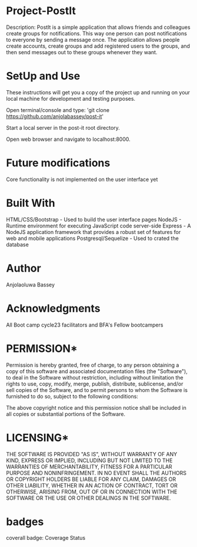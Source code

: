 # Project-PostIt


Description: PostIt is a simple application that allows friends and colleagues create groups for notifications. This way one person can post notifications to everyone by sending a message once. The application allows people create accounts, create groups and add registered users to the groups, and then send messages out to these groups whenever they want.

# SetUp and Use

These instructions will get you a copy of the project up and running on your local machine for development and testing purposes.

Open terminal/console and type: 'git clone https://github.com/anjolabassey/post-it'

Start a local server in the post-it root directory.

Open web browser and navigate to localhost:8000.

# Future modifications

Core functionality is not implemented on the user interface yet

# Built With

HTML/CSS/Bootstrap - Used to build the user interface pages
NodeJS - Runtime environment for executing JavaScript code server-side
Express - A NodeJS application framework that provides a robust set of features for web and mobile applications
Postgresql/Sequelize - Used to crated the database

# Author

Anjolaoluwa Bassey

# Acknowledgments

All Boot camp cycle23 facilitators and BFA's
Fellow bootcampers

# PERMISSION*

Permission is hereby granted, free of charge, to any person obtaining a copy of this software and associated documentation files (the "Software"), to deal in the Software without restriction, including without limitation the rights to use, copy, modify, merge, publish, distribute, sublicense, and/or sell copies of the Software, and to permit persons to whom the Software is furnished to do so, subject to the following conditions:

The above copyright notice and this permission notice shall be included in all copies or substantial portions of the Software.

# LICENSING*

THE SOFTWARE IS PROVIDED "AS IS", WITHOUT WARRANTY OF ANY KIND, EXPRESS OR IMPLIED, INCLUDING BUT NOT LIMITED TO THE WARRANTIES OF MERCHANTABILITY, FITNESS FOR A PARTICULAR PURPOSE AND NONINFRINGEMENT. IN NO EVENT SHALL THE AUTHORS OR COPYRIGHT HOLDERS BE LIABLE FOR ANY CLAIM, DAMAGES OR OTHER LIABILITY, WHETHER IN AN ACTION OF CONTRACT, TORT OR OTHERWISE, ARISING FROM, OUT OF OR IN CONNECTION WITH THE SOFTWARE OR THE USE OR OTHER DEALINGS IN THE SOFTWARE.

# badges
coverall badge: Coverage Status
